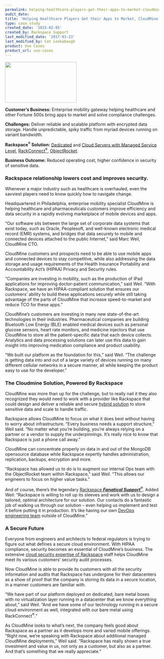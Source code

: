```yaml
---
permalink: helping-healthcare-players-get-their-apps-to-market-cloudmine-solves-hipaa-compliant-data/
audit_date:
title: 'Helping Healthcare Players Get their Apps to Market, CloudMine Solves HIPAA-Compliant Data Challenges'
type: case_study
created_date: '2015-02-05'
created_by: Rackspace Support
last_modified_date: '2017-03-23'
last_modified_by: Cat Lookabaugh
product: Use Cases
product_url: use-cases
---
```


<a href="https://cloudmine.me/">
   <img src="{% asset_path use-cases/helping-healthcare-players-get-their-apps-to-market-cloudmine-solves-hipaa-compliant-data/cloudmine-logo.png %}" width="234" height="133" />
</a>

**Customer’s Business:** Enterprise
mobility gateway helping healthcare and other Fortune 500s bring apps to
market and solve compliance challenges.

**Challenges:** Deliver reliable and scalable platform with encrypted
data storage. Handle unpredictable, spiky traffic from myriad devices
running on variant bandwidth.

**Rackspace<sup>&reg;</sup> Solution:**
[Dedicated](http://www.rackspace.com/managed-hosting/dedicated-servers)
and [Cloud Servers with Managed Service
Level](http://www.rackspace.com/cloud),
[RackConnect<sup>&reg;</sup>](http://www.rackspace.com/cloud/hybrid/rackconnect),
[ObjectRocket](http://objectrocket.com/).

**Business Outcome:** Reduced operating cost, higher confidence in
security of sensitive data.

### Rackspace relationship lowers cost and improves security.

Whenever a major industry such as healthcare is overhauled, even the
savviest players need to know quickly how to navigate change.

Headquartered in Philadelphia, enterprise mobility specialist CloudMine
is helping healthcare and pharmaceuticals customers improve efficiency
and data security in a rapidly evolving marketplace of mobile devices
and apps.

“Our software sits between the large set of corporate data systems that
exist today, such as Oracle, Peoplesoft, and well-known electronic
medical record (EMR) systems, and bridges that data securely to mobile
and connected devices attached to the public Internet,” said Marc Weil,
CloudMine CTO.

CloudMine customers and prospects need to be able to use mobile apps and
connected devices to stay competitive, while also addressing the data
storage and usage requirements of the Health Insurance Portability and
Accountability Act’s (HIPAA) Privacy and Security rules.

“Companies are investing in mobility, such as the production of iPad
applications for improving doctor-patient communication,” said Weil.
“With Rackspace, we have an HIPAA-compliant solution that ensures our
customers’ ability to build these applications securely while still
taking advantage of the parts of CloudMine that increase speed-to-market
and reduce TCO for these apps.”

CloudMine’s customers are investing in many new state-of-the-art
technologies in their industries. Pharmaceutical companies are building
Bluetooth Low Energy (BLE) enabled medical devices such as personal
glucose sensors, heart rate monitors, and medicine injectors that use
CloudMine to store all the patient-specific data that each device
collects. Analytics and data processing solutions can later use this
data to gain insight into improving medication compliance and product
usability.

“We built our platform as the foundation for this,” said Weil. “The
challenge is getting data into and out of a large variety of devices
running on many different cellular networks in a secure manner, all
while keeping the product easy to use for the developer.”

### The Cloudmine Solution, Powered By Rackspace

CloudMine was more than up for the challenge, but to really nail it they
also recognized they would need to work with a provider like Rackspace
that could design and deliver a reliable and secure [hybrid
solution](http://www.rackspace.com/cloud/hybrid) to store sensitive data
and scale to handle traffic.

Rackspace allows CloudMine to focus on what it does best without having
to worry about infrastructure. “Every business needs a support
structure,” Weil said. “No matter what you’re building, you’re always
relying on a partner or a vendor to supply the underpinnings. It’s
really nice to know that Rackspace is just a phone call away.”

CloudMine can concentrate properly on data in and out of the MongoDB
opensource database while Rackspace expertly handles administration,
replication, backups, encryption and more.

“Rackspace has allowed us to do is to augment our internal Ops team with
the ObjectRocket team within Rackspace,” said Weil. “This allows our
engineers to focus on higher value tasks.”

And of course, there’s the legendary [Rackspace ***Fanatical
Support<sup>&reg;</sup>***](http://www.rackspace.com/about/). Added Weil: “Rackspace is
willing to roll up its sleeves and work with us to design a tailored,
optimal architecture for our solution. Our contacts do a fantastic job
of walking us through our solution – even helping us implement and test
it before putting it in production. It’s like having our own [DevOps
engineering team](http://www.rackspace.com/devops) outside of
CloudMine.”

### A Secure Future

Everyone from engineers and architects to federal regulators is trying
to figure out what defines a secure cloud environment. With HIPAA
compliance, security becomes an essential of CloudMine’s business. The
extensive [cloud security expertise of
Rackspace](http://www.rackspace.com/security/solutions/) staff helps
CloudMine meet its various customers’ security audit processes.

Now CloudMine is able to provide its customers with all the security
information and audits that Rackspace has undergone for their
datacenters as a show of proof that the company is storing its data in a
secure location, in a manner customers are familiar with.

“We have part of our platform deployed on dedicated, bare metal boxes
with no virtualization layer running in a datacenter that we know
everything about,” said Weil. “And we have some of our technology
running in a secure cloud environment as well, integrated with our bare
metal using RackConnect<sup>&reg;</sup>.”

As CloudMine looks to what’s next, the company feels good about
Rackspace as a partner as it develops more and varied mobile offerings.
“Right now, we’re speaking with Rackspace about additional managed
CloudMine deployments,” Weil said. “Rackspace has really shown a true
investment and value in us, not only as a customer, but also as a
partner. And that’s something that we really appreciate.”
